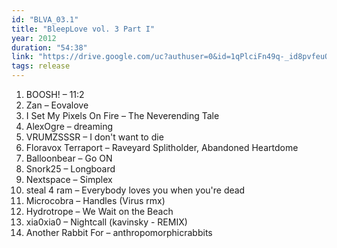 ```yaml
---
id: "BLVA_03.1"
title: "BleepLove vol. 3 Part I"
year: 2012
duration: "54:38"
link: "https://drive.google.com/uc?authuser=0&id=1qPlciFn49q-_id8pvfeuQLxMWkkdWXIm&export=download"
tags: release
---
```


01. BOOSH! – 11:2
02. Zan – Eovalove
03. I Set My Pixels On Fire – The Neverending Tale
04. AlexOgre – dreaming
05. VRUMZSSSR – I don't want to die
06. Floravox Terraport – Raveyard Splitholder, Abandoned Heartdome
07. Balloonbear – Go ON
08. Snork25 – Longboard
09. Nextspace – Simplex
10. steal 4 ram – Everybody loves you when you're dead
11. Microcobra – Handles (Virus rmx)
12. Hydrotrope – We Wait on the Beach
13. xia0xia0 – Nightcall (kavinsky - REMIX)
14. Another Rabbit For – anthropomorphicrabbits
